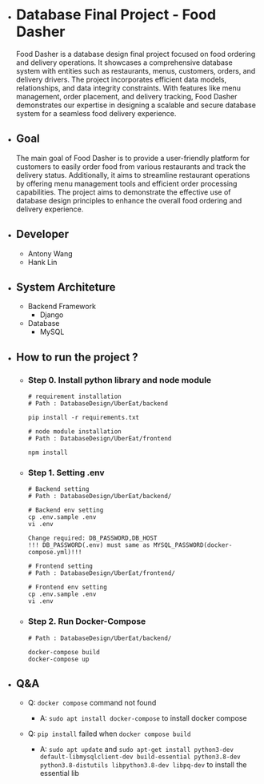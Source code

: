 - # Database Final Project - Food Dasher

  Food Dasher is a database design final project focused on food ordering and delivery operations. It showcases a comprehensive database system with entities such as restaurants, menus, customers, orders, and delivery drivers. The project incorporates efficient data models, relationships, and data integrity constraints. With features like menu management, order placement, and delivery tracking, Food Dasher demonstrates our expertise in designing a scalable and secure database system for a seamless food delivery experience.

- ## Goal

  The main goal of Food Dasher is to provide a user-friendly platform for customers to easily order food from various restaurants and track the delivery status. Additionally, it aims to streamline restaurant operations by offering menu management tools and efficient order processing capabilities. The project aims to demonstrate the effective use of database design principles to enhance the overall food ordering and delivery experience.

- ## Developer

  - Antony Wang
  - Hank Lin

- ## System Architeture

  - Backend Framework
    - Django
  - Database
    - MySQL

- ## How to run the project ?

  - ### Step 0. Install python library and node module

    ```bash=
    # requirement installation
    # Path : DatabaseDesign/UberEat/backend

    pip install -r requirements.txt
    ```

    ```bash=
    # node module installation
    # Path : DatabaseDesign/UberEat/frontend

    npm install
    ```

  - ### Step 1. Setting .env

    ```bash=
    # Backend setting
    # Path : DatabaseDesign/UberEat/backend/

    # Backend env setting
    cp .env.sample .env
    vi .env

    Change required: DB_PASSWORD,DB_HOST
    !!! DB_PASSWORD(.env) must same as MYSQL_PASSWORD(docker-compose.yml)!!!
    ```

    ```bash=
    # Frontend setting
    # Path : DatabaseDesign/UberEat/frontend/

    # Frontend env setting
    cp .env.sample .env
    vi .env
    ```

  - ### Step 2. Run Docker-Compose

    ```bash=
    # Path : DatabaseDesign/UberEat/backend/

    docker-compose build
    docker-compose up
    ```

- ## Q&A

  - Q: `docker compose` command not found

    - A: `sudo apt install docker-compose` to install docker compose

  - Q: `pip install` failed when `docker compose build`
    - A: `sudo apt update` and `sudo apt-get install python3-dev default-libmysqlclient-dev build-essential python3.8-dev python3.8-distutils libpython3.8-dev libpq-dev` to install the essential lib
